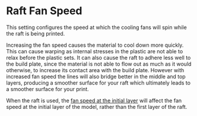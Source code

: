 Raft Fan Speed
====
This setting configures the speed at which the cooling fans will spin while the raft is being printed.

Increasing the fan speed causes the material to cool down more quickly. This can cause warping as internal stresses in the plastic are not able to relax before the plastic sets. It can also cause the raft to adhere less well to the build plate, since the material is not able to flow out as much as it would otherwise, to increase its contact area with the build plate. However with increased fan speed the lines will also bridge better in the middle and top layers, producing a smoother surface for your raft which ultimately leads to a smoother surface for your print.

When the raft is used, the [fan speed at the initial layer](cool_fan_speed_0.md) will affect the fan speed at the initial layer of the model, rather than the first layer of the raft.